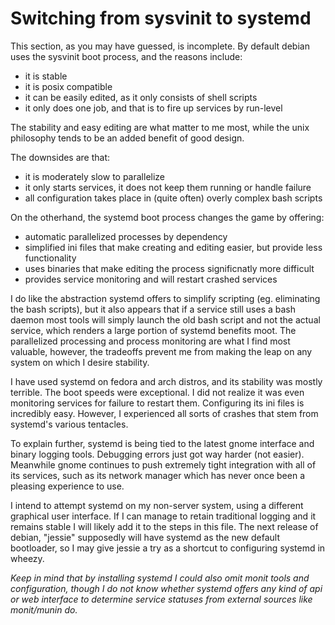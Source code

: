 
# Switching from sysvinit to systemd

This section, as you may have guessed, is incomplete.  By default debian uses the sysvinit boot process, and the reasons include:

- it is stable
- it is posix compatible
- it can be easily edited, as it only consists of shell scripts
- it only does one job, and that is to fire up services by run-level

The stability and easy editing are what matter to me most, while the unix philosophy tends to be an added benefit of good design.

The downsides are that:

- it is moderately slow to parallelize
- it only starts services, it does not keep them running or handle failure
- all configuration takes place in (quite often) overly complex bash scripts

On the otherhand, the systemd boot process changes the game by offering:

- automatic parallelized processes by dependency
- simplified ini files that make creating and editing easier, but provide less functionality
- uses binaries that make editing the process significnatly more difficult
- provides service monitoring and will restart crashed services

I do like the abstraction systemd offers to simplify scripting (eg. eliminating the bash scripts), but it also appears that if a service still uses a bash daemon most tools will simply launch the old bash script and not the actual service, which renders a large portion of systemd benefits moot.  The parallelized processing and process monitoring are what I find most valuable, however, the tradeoffs prevent me from making the leap on any system on which I desire stability.

I have used systemd on fedora and arch distros, and its stability was mostly terrible.  The boot speeds were exceptional.  I did not realize it was even monitoring services for failure to restart them.  Configuring its ini files is incredibly easy.  However, I experienced all sorts of crashes that stem from systemd's various tentacles.

To explain further, systemd is being tied to the latest gnome interface and binary logging tools.  Debugging errors just got way harder (not easier).  Meanwhile gnome continues to push extremely tight integration with all of its services, such as its network manager which has never once been a pleasing experience to use.

I intend to attempt systemd on my non-server system, using a different graphical user interface.  If I can manage to retain traditional logging and it remains stable I will likely add it to the steps in this file.  The next release of debian, "jessie" supposedly will have systemd as the new default bootloader, so I may give jessie a try as a shortcut to configuring systemd in wheezy.

_Keep in mind that by installing systemd I could also omit monit tools and configuration, though I do not know whether systemd offers any kind of api or web interface to determine service statuses from external sources like monit/munin do._
